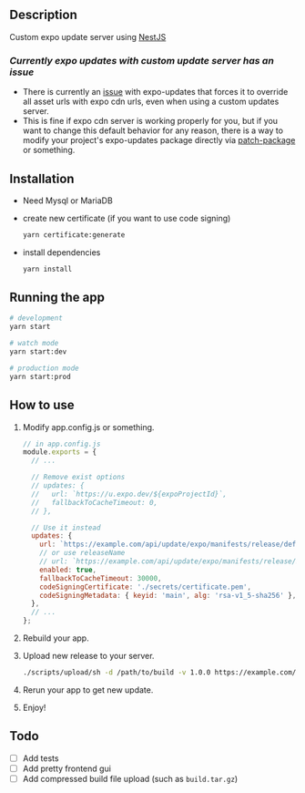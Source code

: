 ## Description

Custom expo update server using [NestJS](https://github.com/nestjs/nest)

### *Currently expo updates with custom update server has an issue*
- There is currently an [issue](https://github.com/expo/expo/pull/21787) with expo-updates that forces it to override all asset urls with expo cdn urls, even when using a custom updates server.
- This is fine if expo cdn server is working properly for you, but if you want to change this default behavior for any reason, there is a way to modify your project's expo-updates package directly via [patch-package](https://www.npmjs.com/package/patch-package) or something.

## Installation

- Need Mysql or MariaDB

- create new certificate (if you want to use code signing)

  ```bash
  yarn certificate:generate
  ```

- install dependencies

  ```bash
  yarn install
  ```

## Running the app

```bash
# development
yarn start

# watch mode
yarn start:dev

# production mode
yarn start:prod
```

## How to use

1. Modify app.config.js or something.

   ```js
   // in app.config.js
   module.exports = {
     // ...

     // Remove exist options
     // updates: {
     //   url: `https://u.expo.dev/${expoProjectId}`,
     //   fallbackToCacheTimeout: 0,
     // },

     // Use it instead
     updates: {
       url: `https://example.com/api/update/expo/manifests/release/default/latest`,
       // or use releaseName
       // url: `https://example.com/api/update/expo/manifests/release/${releaseName}/latest`,
       enabled: true,
       fallbackToCacheTimeout: 30000,
       codeSigningCertificate: './secrets/certificate.pem',
       codeSigningMetadata: { keyid: 'main', alg: 'rsa-v1_5-sha256' },
     },
     // ...
   };
   ```

2. Rebuild your app.

3. Upload new release to your server.

   ```bash
   ./scripts/upload/sh -d /path/to/build -v 1.0.0 https://example.com/api/update/expo/upload
   ```

4. Rerun your app to get new update.
5. Enjoy!

## Todo

- [ ] Add tests
- [ ] Add pretty frontend gui
- [ ] Add compressed build file upload (such as `build.tar.gz`)
